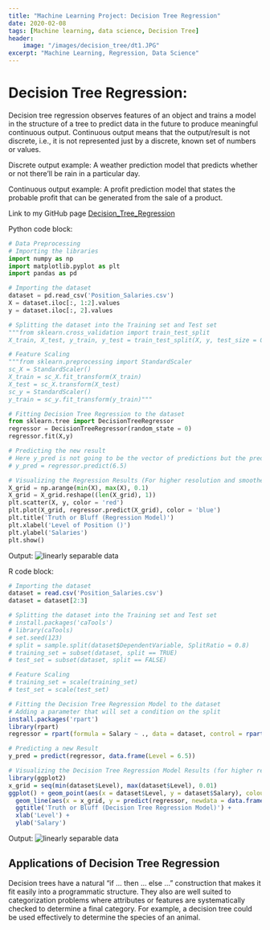 ```yaml
---
title: "Machine Learning Project: Decision Tree Regression"
date: 2020-02-08
tags: [Machine learning, data science, Decision Tree]
header:
    image: "/images/decision_tree/dt1.JPG"
excerpt: "Machine Learning, Regression, Data Science"
---
```


# Decision Tree Regression:
Decision tree regression observes features of an object and trains a model in the structure of a tree to predict data in the future to produce meaningful continuous output. Continuous output means that the output/result is not discrete, i.e., it is not represented just by a discrete, known set of numbers or values.

Discrete output example: A weather prediction model that predicts whether or not there’ll be rain in a particular day.

Continuous output example: A profit prediction model that states the probable profit that can be generated from the sale of a product.

Link to my GitHub page [Decision_Tree_Regression](https://github.com/srsapireddy/Machine-Learning-Files-in-Python-and-R/tree/master/Regression/6.%20Decision%20Tree%20Regression)

Python code block:
```python
# Data Preprocessing
# Importing the libraries
import numpy as np
import matplotlib.pyplot as plt
import pandas as pd

# Importing the dataset
dataset = pd.read_csv('Position_Salaries.csv')
X = dataset.iloc[:, 1:2].values
y = dataset.iloc[:, 2].values

# Splitting the dataset into the Training set and Test set
"""from sklearn.cross_validation import train_test_split
X_train, X_test, y_train, y_test = train_test_split(X, y, test_size = 0.2, random_state = 0)"""

# Feature Scaling
"""from sklearn.preprocessing import StandardScaler
sc_X = StandardScaler()
X_train = sc_X.fit_transform(X_train)
X_test = sc_X.transform(X_test)
sc_y = StandardScaler()
y_train = sc_y.fit_transform(y_train)"""

# Fitting Decision Tree Regression to the dataset
from sklearn.tree import DecisionTreeRegressor
regressor = DecisionTreeRegressor(random_state = 0)
regressor.fit(X,y)

# Predicting the new result
# Here y_pred is not going to be the vector of predictions but the predicted salary of 6.5 level
# y_pred = regressor.predict(6.5)

# Visualizing the Regression Results (For higher resolution and smoother curve)
X_grid = np.arange(min(X), max(X), 0.1)
X_grid = X_grid.reshape((len(X_grid), 1))
plt.scatter(X, y, color = 'red')
plt.plot(X_grid, regressor.predict(X_grid), color = 'blue')
plt.title('Truth or Bluff (Regression Model)')
plt.xlabel('Level of Position ()')
plt.ylabel('Salaries')
plt.show()
```

Output:
<img src="{{ site.url }}{{ site.baseurl }}/images/decision_tree/dt2.PNG" alt="linearly separable data">

R code block:
```r
# Importing the dataset
dataset = read.csv('Position_Salaries.csv')
dataset = dataset[2:3]

# Splitting the dataset into the Training set and Test set
# install.packages('caTools')
# library(caTools)
# set.seed(123)
# split = sample.split(dataset$DependentVariable, SplitRatio = 0.8)
# training_set = subset(dataset, split == TRUE)
# test_set = subset(dataset, split == FALSE)

# Feature Scaling
# training_set = scale(training_set)
# test_set = scale(test_set)

# Fitting the Decision Tree Regression Model to the dataset
# Adding a parameter that will set a condition on the split
install.packages('rpart')
library(rpart)
regressor = rpart(formula = Salary ~ ., data = dataset, control = rpart.control(minsplit = 1))

# Predicting a new Result
y_pred = predict(regressor, data.frame(Level = 6.5))

# Visualizing the Decision Tree Regression Model Results (for higher resolution and smoother curve)
library(ggplot2)
x_grid = seq(min(dataset$Level), max(dataset$Level), 0.01)
ggplot() + geom_point(aes(x = dataset$Level, y = dataset$Salary), colour = 'red') +
  geom_line(aes(x = x_grid, y = predict(regressor, newdata = data.frame(Level = x_grid))), colour = 'blue') +
  ggtitle('Truth or Bluff (Decision Tree Regression Model)') +
  xlab('Level') +
  ylab('Salary')
```

Output:
<img src="{{ site.url }}{{ site.baseurl }}/images/decision_tree/dt3.JPG" alt="linearly separable data">

## Applications of Decision Tree Regression
Decision trees have a natural “if … then … else …” construction that makes it fit easily into a programmatic structure. They also are well suited to categorization problems where attributes or features are systematically checked to determine a final category. For example, a decision tree could be used effectively to determine the species of an animal.
